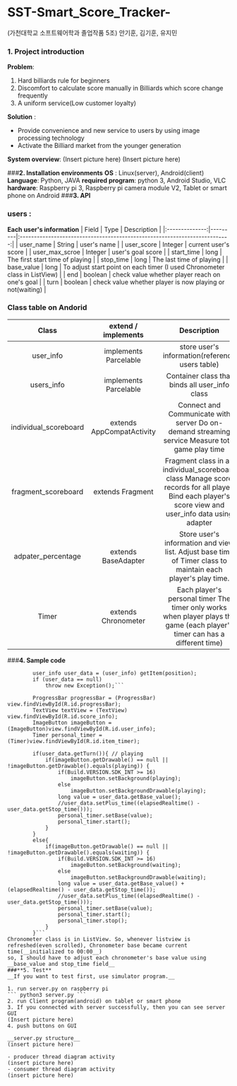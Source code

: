 # SST-Smart_Score_Tracker-
(가천대학교 소프트웨어학과 졸업작품 5조) 안기훈, 김기훈, 유지민


### **1. Project introduction**
__Problem__:
1. Hard billiards rule for beginners
2. Discomfort to calculate score manually in Billiards which score change frequently
3.  A uniform service(Low customer loyalty)

__Solution__ :
- Provide convenience and new service to users by using image processing technology
-  Activate the Billiard market from the younger generation

__System overview__:
(Insert picture here)
(Insert picture here)

###**2. Installation environments**
__OS__ : Linux(server), Android(client)
__Language__: Python, JAVA
__required program__: python 3, Android Studio, VLC
__hardware__: Raspberry pi 3, Raspberry pi camera module V2, Tablet or smart phone on Android
###**3. API**

###  **users** :
__Each user's information__
|      Field     | Type    |                                 Description                                |
|:--------------:|---------|:--------------------------------------------------------------------------:|
|    user_name   |  String |                                 user's name                                |
|   user_score   | Integer |                            current user's score                            |
| user_max_scroe | Integer |                              user's goal score                             |
|   start_time   |   long  |                       The first start time of playing                      |
|    stop_time   |   long  |                          The last time of playing                          |
|   base_value   |   long  | To adjust start point on each timer (I used Chronometer class in ListView) |
|       end      | boolean |               check value whether player reach on one's goal               |
|      turn      | boolean |          check value whether player is now playing or not(waiting)         |

### **Class table on Andorid**
|          Class         |     extend / implements    |                                                                      Description                                                                     |
|:----------------------:|:--------------------------:|:----------------------------------------------------------------------------------------------------------------------------------------------------:|
|        user_info       |    implements Parcelable   |                                                    store user's information(reference users table)                                                   |
|       users_info       |    implements Parcelable   |                                                    Container class that binds all user_info class                                                    |
|  individual_scoreboard |  extends AppCompatActivity |                            Connect and Communicate with server Do on-demand streaming service Measure total game play time                           |
|   fragment_scoreboard  |       extends Fragment     | Fragment class in an individual_scoreboard class Manage score records for all player. Bind each player's score view and user_info data using adapter |
|   adpater_percentage   |     extends BaseAdapter    |         Store user's information and view list. Adjust base time of Timer class to maintain each player's play time.         |
|          Timer         |     extends Chronometer    |              Each player's personal timer The timer only works when player plays the game (each player's timer can has a different time)             |

###**4. Sample code** 
```private void update_view(View view, int position) throws Exception{
        user_info user_data = (user_info) getItem(position);
        if (user_data == null)
            throw new Exception();```

        ProgressBar progressBar = (ProgressBar) view.findViewById(R.id.progressBar);
        TextView textView = (TextView) view.findViewById(R.id.score_info);
        ImageButton imageButton = (ImageButton)view.findViewById(R.id.user_info);
        Timer personal_timer = (Timer)view.findViewById(R.id.item_timer);

        if(user_data.getTurn()){ // playing
            if(imageButton.getDrawable() == null || !imageButton.getDrawable().equals(playing)) {
                if(Build.VERSION.SDK_INT >= 16)
                    imageButton.setBackground(playing);
                else
                    imageButton.setBackgroundDrawable(playing);
                long value = user_data.getBase_value();
                //user_data.setPlus_time((elapsedRealtime() - user_data.getStop_time()));
                personal_timer.setBase(value);
                personal_timer.start();
            }
        }
        else{
            if(imageButton.getDrawable() == null || !imageButton.getDrawable().equals(waiting)) {
                if(Build.VERSION.SDK_INT >= 16)
                    imageButton.setBackground(waiting);
                else
                    imageButton.setBackgroundDrawable(waiting);
                long value = user_data.getBase_value() + (elapsedRealtime() - user_data.getStop_time());
                //user_data.setPlus_time((elapsedRealtime() - user_data.getStop_time()));
                personal_timer.setBase(value);
                personal_timer.start();
                personal_timer.stop();
            }
        }```
Chronometer class is in ListView. So, whenever listview is refreshed(even scrolled), Chronometer base became current time(__initialized to 00:00__)
so, I should have to adjust each chronometer's base value using __base_value and stop_time field__
###**5. Test**
__If you want to test first, use simulator program.__

1. run server.py on raspberry pi
``` python3 server.py ```
2. run Client program(android) on tablet or smart phone
3. If you connected with server successfully, then you can see server GUI
(Insert picture here)
4. push buttons on GUI

__server.py structure__
(insert picture here)

- producer thread diagram activity
(insert picture here)
- consumer thread diagram activity
(insert picture here)